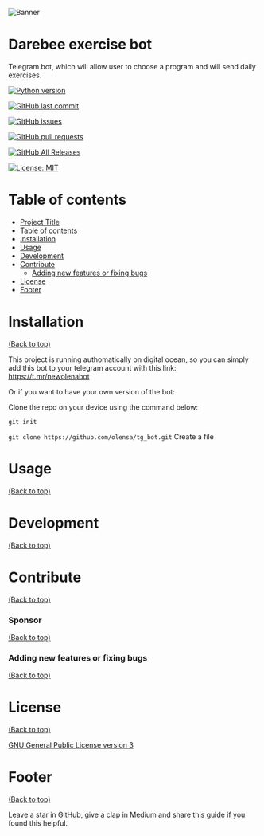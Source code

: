 ![Banner](https://user-images.githubusercontent.com/72365541/116121354-844ae600-a68e-11eb-983f-c70543b180d6.png)

# Darebee exercise bot

Telegram bot, which will allow user to choose a program and will send daily exercises.





<!-- Some badges from shields.io-->
[![Python version](https://img.shields.io/pypi/pyversions/3)](https://www.python.org/download/releases/3.0/)

[![GitHub last commit](https://img.shields.io/github/last-commit/olensa/tg_bot)](https://github.com/olensa/tg_bot)

[![GitHub issues](https://img.shields.io/github/issues-raw/olensa/tg_bot)](https://github.com/olensa/tg_bot/issues)

[![GitHub pull requests](https://img.shields.io/github/issues-pr/olensa/tg_bot)](https://github.com/olensa/tg_bot/pulls)

[![GitHub All Releases](https://img.shields.io/github/downloads/olensa/tg_bot/total)](https://github.com/olensa/tg_bot/releases)

[![License: MIT](https://img.shields.io/badge/License-MIT-green.svg)](https://github.com/olensa/tg_bot/blob/main/LICENSE.txt)



# Table of contents

<!-- After you have introduced your project, it is a good idea to add a **Table of contents** or **TOC** as **cool** people say it. This would make it easier for people to navigate through your README and find exactly what they are looking for.

Here is a sample TOC(*wow! such cool!*) that is actually the TOC for this README. -->

- [Project Title](#project-title)
- [Table of contents](#table-of-contents)
- [Installation](#installation)
- [Usage](#usage)
- [Development](#development)
- [Contribute](#contribute)
    - [Adding new features or fixing bugs](#adding-new-features-or-fixing-bugs)
- [License](#license)
- [Footer](#footer)

# Installation
[(Back to top)](#table-of-contents)

This project is running authomatically on digital ocean, so you can simply add this bot to your telegram account with this link:
https://t.mr/newolenabot

Or if you want to have your own version of the bot:

Clone the repo on your device using the command below:

```git init```

```git clone https://github.com/olensa/tg_bot.git``` 
Create a file 


# Usage
[(Back to top)](#table-of-contents)

<!-- This is optional and it is used to give the user info on how to use the project after installation. This could be added in the Installation section also. -->

# Development
[(Back to top)](#table-of-contents)

<!-- This is the place where you give instructions to developers on how to modify the code.

You could give **instructions in depth** of **how the code works** and how everything is put together.

You could also give specific instructions to how they can setup their development environment.

Ideally, you should keep the README simple. If you need to add more complex explanations, use a wiki. Check out [this wiki](https://github.com/navendu-pottekkat/nsfw-filter/wiki) for inspiration. -->

# Contribute
[(Back to top)](#table-of-contents)

<!-- This is where you can let people know how they can **contribute** to your project. Some of the ways are given below.

Also this shows how you can add subsections within a section. -->

### Sponsor
[(Back to top)](#table-of-contents)

<!-- Your project is gaining traction and it is being used by thousands of people(***with this README there will be even more***). Now it would be a good time to look for people or organisations to sponsor your project. This could be because you are not generating any revenue from your project and you require money for keeping the project alive.

You could add how people can sponsor your project in this section. Add your patreon or GitHub sponsor link here for easy access.

A good idea is to also display the sponsors with their organisation logos or badges to show them your love!(*Someday I will get a sponsor and I can show my love*) -->

### Adding new features or fixing bugs
[(Back to top)](#table-of-contents)

<!-- This is to give people an idea how they can raise issues or feature requests in your projects. 

You could also give guidelines for submitting and issue or a pull request to your project.

Personally and by standard, you should use a [issue template](https://github.com/navendu-pottekkat/nsfw-filter/blob/master/ISSUE_TEMPLATE.md) and a [pull request template](https://github.com/navendu-pottekkat/nsfw-filter/blob/master/PULL_REQ_TEMPLATE.md)(click for examples) so that when a user opens a new issue they could easily format it as per your project guidelines.

You could also add contact details for people to get in touch with you regarding your project. -->

# License
[(Back to top)](#table-of-contents)

<!-- Adding the license to README is a good practice so that people can easily refer to it.

Make sure you have added a LICENSE file in your project folder. **Shortcut:** Click add new file in your root of your repo in GitHub > Set file name to LICENSE > GitHub shows LICENSE templates > Choose the one that best suits your project!

I personally add the name of the license and provide a link to it like below. -->

[GNU General Public License version 3](https://opensource.org/licenses/MIT)

# Footer
[(Back to top)](#table-of-contents)

<!-- Let's also add a footer because I love footers and also you **can** use this to convey important info.

Let's make it an image because by now you have realised that multimedia in images == cool(*please notice the subtle programming joke). -->

Leave a star in GitHub, give a clap in Medium and share this guide if you found this helpful.

<!-- Add the footer here -->

<!-- ![Footer](https://github.com/navendu-pottekkat/awesome-readme/blob/master/fooooooter.png) -->
